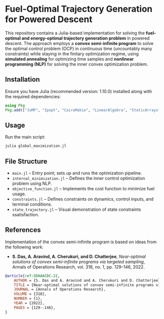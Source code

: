 # Fuel-Optimal Trajectory Generation for Powered Descent

This repository contains a Julia-based implementation for solving the **fuel-optimal and energy-optimal trajectory generation problem** in powered descent. The approach employs a **convex semi-infinite program** to solve the optimal control problem (OCP) in continuous time (uncountably many constraints) while staying in the finitary optimization regime, using **simulated annealing** for optimizing time samples and **nonlinear programming (NLP)** for solving the inner convex optimization problem.

## Installation

Ensure you have Julia (recommended version: 1.10.0) installed along with the required dependencies:

```julia
using Pkg
Pkg.add(["JuMP", "Ipopt", "CairoMakie", "LinearAlgebra", "StaticArrays", "Dates", "Serialization", "Optim", "Random", "LaTeXStrings"])
```

## Usage

Run the main script:

```julia
julia global_maximization.jl
```

## File Structure

- `main.jl` – Entry point; sets up and runs the optimization pipeline.
- `internal_minimization.jl` – Defines the inner control optimization problem using NLP.
- `objective_function.jl` – Implements the cost function to minimize fuel usage.
- `constraints.jl` – Defines constraints on dynamics, control inputs, and terminal conditions.
- `state_trajectory.jl` – Visual demonstration of state constraints ssatisfaction.

## References

Implementation of the convex semi-infinite program is based on ideas from the following work:

- **S. Das, A. Aravind, A. Cherukuri, and D. Chatterjee**, *Near-optimal solutions of convex semi-infinite programs via targeted sampling*, Annals of Operations Research, vol. 318, no. 1, pp. 129–146, 2022.

```bibtex
@article{ref:SDAAACDC-22,
    AUTHOR = {S. Das and A. Aravind and A. Cherukuri and D. Chatterjee},
    TITLE = {Near-optimal solutions of convex semi-infinite programs via targeted sampling},
    JOURNAL = {Annals of Operations Research},
    VOLUME = {318},
    NUMBER = {1},
    YEAR = {2022},
    PAGES = {129--146},
}
```
